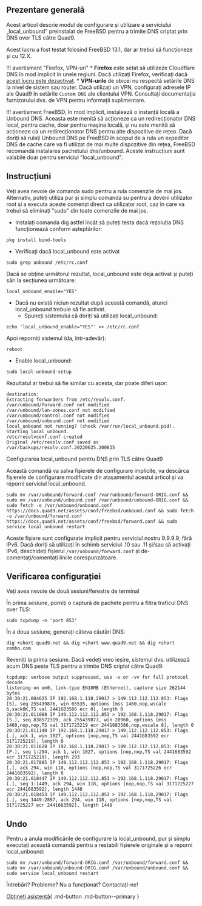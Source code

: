 ## Prezentare generală

Acest articol descrie modul de configurare și utilizare a serviciului „local_unbound” preinstalat de FreeBSD pentru a trimite DNS criptat prin DNS over TLS către Quad9.

Acest lucru a fost testat folosind FreeBSD 13.1, dar ar trebui să funcționeze și cu 12.X.

!!! avertisment "Firefox, VPN-uri"
    * **Firefox** este setat să utilizeze Cloudflare DNS în mod implicit în unele regiuni. Dacă utilizați Firefox, verificați dacă [acest lucru este dezactivat](https://support.mozilla.org/en-US/kb/dns-over-https#w_configure-doh-protection-settings).
    * **VPN-urile** de obicei nu respectă setările DNS la nivel de sistem sau router. Dacă utilizați un VPN, configurați adresele IP ale Quad9 în setările `Custom DNS` ale clientului VPN. Consultați documentația furnizorului dvs. de VPN pentru informații suplimentare.

!!! avertisment
    FreeBSD, în mod implicit, instalează o instanță locală a Unbound DNS. Aceasta este menită să acționeze ca un redirecționator DNS local, pentru cache, doar pentru mașina locală, și nu este menită să acționeze ca un redirecționator DNS pentru alte dispozitive de rețea. Dacă doriți să rulați Unbound DNS pe FreeBSD în scopul de a rula un expeditor DNS de cache care va fi utilizat de mai multe dispozitive din rețea, FreeBSD recomandă instalarea pachetului dns/unbound. Aceste instrucțiuni sunt valabile doar pentru serviciul "local_unbound".

## Instrucțiuni

Veți avea nevoie de comanda sudo pentru a rula comenzile de mai jos. Alternativ, puteți utiliza pur și simplu comanda su pentru a deveni utilizator root și a executa aceste comenzi direct ca utilizator root, caz în care va trebui să eliminați "sudo" din toate comenzile de mai jos.

* Instalați comanda dig astfel încât să puteți testa dacă rezoluția DNS funcționează conform așteptărilor:

```
pkg install bind-tools
```

* Verificați dacă local_unbound este activat

```
sudo grep unbound /etc/rc.conf
```

Dacă se obține următorul rezultat, local_unbound este deja activat și puteți sări la secțiunea următoare:

```
local_unbound_enable="YES"
```

* Dacă nu există niciun rezultat după această comandă, atunci local_unbound trebuie să fie activat.
    * Spuneți sistemului că doriți să utilizați local_unbound:
```
echo 'local_unbound_enable="YES"' >> /etc/rc.conf
```

Apoi reporniți sistemul (da, într-adevăr):

```
reboot
```

* Enable local_unbound:

```
sudo local-unbound-setup
```

Rezultatul ar trebui să fie similar cu acesta, dar poate diferi ușor:

```
destination: 
Extracting forwarders from /etc/resolv.conf.
/var/unbound/forward.conf not modified
/var/unbound/lan-zones.conf not modified
/var/unbound/control.conf not modified
/var/unbound/unbound.conf not modified
local_unbound not running? (check /var/run/local_unbound.pid).
Starting local_unbound.
/etc/resolvconf.conf created
Original /etc/resolv.conf saved as /var/backups/resolv.conf.20220625.200835
```

Configurarea local_unbound pentru DNS prin TLS către Quad9

Această comandă va salva fișierele de configurare implicite, va descărca fișierele de configurare modificate din atașamentul acestui articol și va reporni serviciul local_unbound.

```
sudo mv /var/unbound/forward.conf /var/unbound/forward-ORIG.conf && sudo mv /var/unbound/unbound.conf /var/unbound/unbound-ORIG.conf && sudo fetch -o /var/unbound/unbound.conf https://docs.quad9.net/assets/conf/freebsd/unbound.conf && sudo fetch -o /var/unbound/forward.conf https://docs.quad9.net/assets/conf/freebsd/forward.conf && sudo service local_unbound restart
```

Aceste fișiere sunt configurate implicit pentru serviciul nostru 9.9.9.9, fără IPv6. Dacă doriți să utilizați în schimb serviciul .10 sau .11 și/sau să activați IPv6, deschideți fișierul `/var/unbound/forward.conf` și de-comentați/comentați liniile corespunzătoare.

## Verificarea configurației

Veți avea nevoie de două sesiuni/ferestre de terminal

În prima sesiune, porniți o captură de pachete pentru a filtra traficul DNS over TLS:

```
sudo tcpdump -n 'port 853'
```

În a doua sesiune, generați câteva căutări DNS:

```
dig +short quad9.net && dig +short www.quad9.net && dig +short zombo.com
```

Reveniți la prima sesiune. Dacă vedeți vreo ieșire, sistemul dvs. utilizează acum DNS peste TLS pentru a trimite DNS criptat către Quad9:

```
tcpdump: verbose output suppressed, use -v or -vv for full protocol decode
listening on em0, link-type EN10MB (Ethernet), capture size 262144 bytes
20:30:21.004625 IP 192.168.1.118.29017 > 149.112.112.112.853: Flags [S], seq 255439876, win 65535, options [mss 1460,nop,wscale 6,sackOK,TS val 2441683586 ecr 0], length 0
20:30:21.011088 IP 149.112.112.112.853 > 192.168.1.118.29017: Flags [S.], seq 838572319, ack 255439877, win 28960, options [mss 1460,nop,nop,TS val 3171725219 ecr 2441683586,nop,wscale 8], length 0
20:30:21.011140 IP 192.168.1.118.29017 > 149.112.112.112.853: Flags [.], ack 1, win 1027, options [nop,nop,TS val 2441683592 ecr 3171725219], length 0
20:30:21.011628 IP 192.168.1.118.29017 > 149.112.112.112.853: Flags [P.], seq 1:294, ack 1, win 1027, options [nop,nop,TS val 2441683592 ecr 3171725219], length 293
20:30:21.017885 IP 149.112.112.112.853 > 192.168.1.118.29017: Flags [.], ack 294, win 118, options [nop,nop,TS val 3171725226 ecr 2441683592], length 0
20:30:21.018447 IP 149.112.112.112.853 > 192.168.1.118.29017: Flags [.], seq 1:1449, ack 294, win 118, options [nop,nop,TS val 3171725227 ecr 2441683592], length 1448
20:30:21.018453 IP 149.112.112.112.853 > 192.168.1.118.29017: Flags [.], seq 1449:2897, ack 294, win 118, options [nop,nop,TS val 3171725227 ecr 2441683592], length 1448
```

## Undo

Pentru a anula modificările de configurare la local_unbound, pur și simplu executați această comandă pentru a restabili fișierele originale și a reporni local_unbound:

```
sudo mv /var/unbound/forward-ORIG.conf /var/unbound/forward.conf && sudo mv /var/unbound/unbound-ORIG.conf /var/unbound/unbound.conf && sudo service local_unbound restart
```

Întrebări? Probleme? Nu a funcționat? Contactați-ne!

[Obțineți asistență](https://quad9.net/support/contact){ .md-button .md-button--primary }
